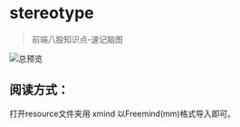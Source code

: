 # stereotype
> 前端八股知识点-速记脑图

![总预览](./preview.jpg)

## 阅读方式：

打开resource文件夹用 xmind 以Freemind(mm)格式导入即可。
